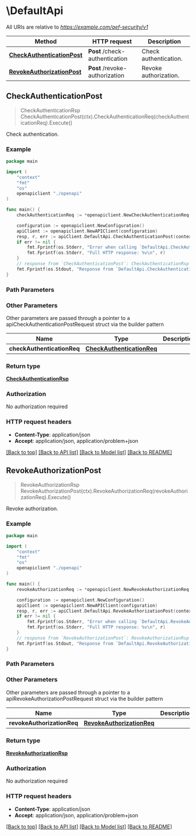 # \DefaultApi

All URIs are relative to *https://example.com/aef-security/v1*

Method | HTTP request | Description
------------- | ------------- | -------------
[**CheckAuthenticationPost**](DefaultApi.md#CheckAuthenticationPost) | **Post** /check-authentication | Check authentication.
[**RevokeAuthorizationPost**](DefaultApi.md#RevokeAuthorizationPost) | **Post** /revoke-authorization | Revoke authorization.



## CheckAuthenticationPost

> CheckAuthenticationRsp CheckAuthenticationPost(ctx).CheckAuthenticationReq(checkAuthenticationReq).Execute()

Check authentication.

### Example

```go
package main

import (
    "context"
    "fmt"
    "os"
    openapiclient "./openapi"
)

func main() {
    checkAuthenticationReq := *openapiclient.NewCheckAuthenticationReq("ApiInvokerId_example", "SupportedFeatures_example") // CheckAuthenticationReq | 

    configuration := openapiclient.NewConfiguration()
    apiClient := openapiclient.NewAPIClient(configuration)
    resp, r, err := apiClient.DefaultApi.CheckAuthenticationPost(context.Background()).CheckAuthenticationReq(checkAuthenticationReq).Execute()
    if err != nil {
        fmt.Fprintf(os.Stderr, "Error when calling `DefaultApi.CheckAuthenticationPost``: %v\n", err)
        fmt.Fprintf(os.Stderr, "Full HTTP response: %v\n", r)
    }
    // response from `CheckAuthenticationPost`: CheckAuthenticationRsp
    fmt.Fprintf(os.Stdout, "Response from `DefaultApi.CheckAuthenticationPost`: %v\n", resp)
}
```

### Path Parameters



### Other Parameters

Other parameters are passed through a pointer to a apiCheckAuthenticationPostRequest struct via the builder pattern


Name | Type | Description  | Notes
------------- | ------------- | ------------- | -------------
 **checkAuthenticationReq** | [**CheckAuthenticationReq**](CheckAuthenticationReq.md) |  | 

### Return type

[**CheckAuthenticationRsp**](CheckAuthenticationRsp.md)

### Authorization

No authorization required

### HTTP request headers

- **Content-Type**: application/json
- **Accept**: application/json, application/problem+json

[[Back to top]](#) [[Back to API list]](../README.md#documentation-for-api-endpoints)
[[Back to Model list]](../README.md#documentation-for-models)
[[Back to README]](../README.md)


## RevokeAuthorizationPost

> RevokeAuthorizationRsp RevokeAuthorizationPost(ctx).RevokeAuthorizationReq(revokeAuthorizationReq).Execute()

Revoke authorization.

### Example

```go
package main

import (
    "context"
    "fmt"
    "os"
    openapiclient "./openapi"
)

func main() {
    revokeAuthorizationReq := *openapiclient.NewRevokeAuthorizationReq(*openapiclient.NewSecurityNotification("ApiInvokerId_example", []string{"ApiIds_example"}, *openapiclient.NewCause()), "SupportedFeatures_example") // RevokeAuthorizationReq | 

    configuration := openapiclient.NewConfiguration()
    apiClient := openapiclient.NewAPIClient(configuration)
    resp, r, err := apiClient.DefaultApi.RevokeAuthorizationPost(context.Background()).RevokeAuthorizationReq(revokeAuthorizationReq).Execute()
    if err != nil {
        fmt.Fprintf(os.Stderr, "Error when calling `DefaultApi.RevokeAuthorizationPost``: %v\n", err)
        fmt.Fprintf(os.Stderr, "Full HTTP response: %v\n", r)
    }
    // response from `RevokeAuthorizationPost`: RevokeAuthorizationRsp
    fmt.Fprintf(os.Stdout, "Response from `DefaultApi.RevokeAuthorizationPost`: %v\n", resp)
}
```

### Path Parameters



### Other Parameters

Other parameters are passed through a pointer to a apiRevokeAuthorizationPostRequest struct via the builder pattern


Name | Type | Description  | Notes
------------- | ------------- | ------------- | -------------
 **revokeAuthorizationReq** | [**RevokeAuthorizationReq**](RevokeAuthorizationReq.md) |  | 

### Return type

[**RevokeAuthorizationRsp**](RevokeAuthorizationRsp.md)

### Authorization

No authorization required

### HTTP request headers

- **Content-Type**: application/json
- **Accept**: application/json, application/problem+json

[[Back to top]](#) [[Back to API list]](../README.md#documentation-for-api-endpoints)
[[Back to Model list]](../README.md#documentation-for-models)
[[Back to README]](../README.md)

